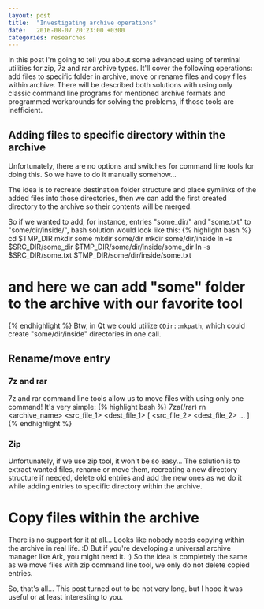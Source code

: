 ```yaml
---
layout: post
title:  "Investigating archive operations"
date:   2016-08-07 20:23:00 +0300
categories: researches
---
```


In this post I'm going to tell you about some advanced using of terminal utilities for zip, 7z and rar archive types. It'll cover the following operations: add files to specific folder in archive, move or rename files and copy files within archive. There will be described both solutions with using only classic command line programs for mentioned archive formats and programmed workarounds for solving the problems, if those tools are inefficient.

## Adding files to specific directory within the archive
Unfortunately, there are no options and switches for command line tools for doing this. So we have to do it manually somehow...

The idea is to recreate destination folder structure and place symlinks of the added files into those directories, then we can add the first created directory to the archive so their contents will be merged.

So if we wanted to add, for instance, entries "some_dir/" and "some.txt" to "some/dir/inside/", bash solution would look like this:
{% highlight bash %}
cd $TMP_DIR
mkdir some
mkdir some/dir
mkdir some/dir/inside
ln -s $SRC_DIR/some_dir $TMP_DIR/some/dir/inside/some_dir
ln -s $SRC_DIR/some.txt $TMP_DIR/some/dir/inside/some.txt
# and here we can add "some" folder to the archive with our favorite tool
{% endhighlight %}
Btw, in Qt we could utilize `QDir::mkpath`, which could create "some/dir/inside" directories in one call.

## Rename/move entry

### 7z and rar
7z and rar command line tools allow us to move files with using only one command! It's very simple:
{% highlight bash %}
7za(/rar) rn <archive_name> <src_file_1> <dest_file_1> [ <src_file_2> <dest_file_2> ... ]
{% endhighlight %}
### Zip
Unfortunately, if we use zip tool, it won't be so easy... The solution is to extract wanted files, rename or move them, recreating a new directory structure if needed, delete old entries and add the new ones as we do it while adding entries to specific directory within the archive.

# Copy files within the archive
There is no support for it at all... Looks like nobody needs copying within the archive in real life. :D But if you're developing a universal archive manager like Ark, you might need it. :) So the idea is completely the same as we move files with zip command line tool, we only do not delete copied entries.

So, that's all... This post turned out to be not very long, but I hope it was useful or at least interesting to you.
